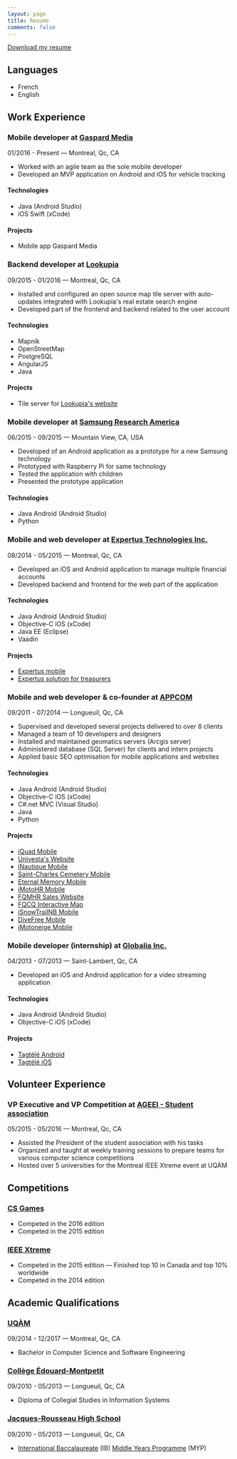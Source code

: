 ```yaml
---
layout: page
title: Resume
comments: false
---
```


<a class="sidebar-nav-item" href="{{ site.url }}/files/marc-antoine.sauve.pdf" download><i class="fa fa-download" aria-hidden="true"></i> Download my resume</a>

## Languages
* French
* English

## Work Experience

### Mobile developer at [Gaspard Media](https://gaspardmedia.com)
<span class="metadata">01/2016 - Present &mdash; Montreal, Qc, CA</span>

* Worked with an agile team as the sole mobile developer
* Developed an MVP application on Android and iOS for vehicle tracking

#### Technologies
* Java (Android Studio)
* iOS Swift (xCode)

#### Projects
* Mobile app Gaspard Media 

### Backend developer at [Lookupia](https://lookupia.com)
<span class="metadata">09/2015 - 01/2016 &mdash; Montreal, Qc, CA</span>

* Installed and configured an open source map tile server with auto-updates integrated with Lookupia's real estate search engine
* Developed part of the frontend and backend related to the user account

#### Technologies
* Mapnik
* OpenStreetMap
* PostgreSQL
* AngularJS
* Java

#### Projects
* Tile server for [Lookupia's website](https://lookupia.com)

### Mobile developer at [Samsung Research America](https://www.sra.samsung.com)
<span class="metadata">06/2015 - 09/2015 &mdash; Mountain View, CA, USA</span>

* Developed of an Android application as a prototype for a new Samsung technology
* Prototyped with Raspberry Pi for same technology
* Tested the application with children
* Presented the prototype application

#### Technologies
* Java Android (Android Studio)
* Python

### Mobile and web developer at [Expertus Technologies Inc.](http://www.expertus.ca/)
<span class="metadata">08/2014 - 05/2015 &mdash; Montreal, Qc, CA</span>

* Developed an iOS and Android application to manage multiple financial accounts
* Developed backend and frontend for the web part of the application

#### Technologies
* Java Android (Android Studio)
* Objective-C iOS (xCode)
* Java EE (Eclipse)
* Vaadin

#### Projects
* [Expertus mobile](http://www.expertus.ca/solutions/expertus-mobile)
* [Expertus solution for treasurers](http://www.expertus.ca/solutions/expertus-solution-for-treasurers)

### Mobile and web developer &amp; co-founder at [APPCOM](https://appcom.ca)
<span class="metadata">09/2011 - 07/2014 &mdash; Longueuil, Qc, CA</span>

* Supervised and developed several projects delivered to over 8 clients
* Managed a team of 10 developers and designers
* Installed and maintained geomatics servers (Arcgis server)
* Administered database (SQL Server) for clients and intern projects
* Applied basic SEO optimisation for mobile applications and websites

#### Technologies
* Java Android (Android Studio)
* Objective-C iOS (xCode)
* C#.net MVC (Visual Studio)
* Java
* Python

#### Projects
* [iQuad Mobile](http://www.appcom.ca/en/portfolio/iquad/)
* [Univesta's Website](http://appcom.ca/en/portfolio/univesta-website)
* [iNautique Mobile](http://appcom.ca/en/portfolio/inautique)
* [Saint-Charles Cemetery Mobile](http://appcom.ca/en/portfolio/cimetiere-saint-charles-mobile)
* [Eternal Memory Mobile](http://appcom.ca/en/portfolio/eternal-memory)
* [iMotoHR Mobile](http://appcom.ca/en/portfolio/imotohr)
* [FQMHR Sales Website](http://appcom.ca/en/portfolio/fqmhr-sale-website)
* [FQCQ Interactive Map](http://appcom.ca/en/portfolio/fqcq-interactive-map)
* [iSnowTrailNB Mobile](http://appcom.ca/en/portfolio/isnowtrailnb)
* [DiveFree Mobile](http://appcom.ca/en/portfolio/divefree)
* [iMotoneige Mobile](http://appcom.ca/en/portfolio/imotoneige-2012)

### Mobile developer (internship) at [Globalia Inc.](https://www.globalia.ca/en/)
<span class="metadata">04/2013 - 07/2013 &mdash; Saint-Lambert, Qc, CA</span>

* Developed an iOS and Android application for a video streaming application

#### Technologies
* Java Android (Android Studio)
* Objective-C iOS (xCode)

#### Projects
* [Tagtélé Android](http://play.google.com/store/apps/details?id=ca.globalia.tagtele&hl=en)
* [Tagtélé iOS](http://itunes.apple.com/ca/app/tagtele/id656849641?mt=8)

## Volunteer Experience

### VP Executive and VP Competition at [AGEEI - Student association](http://ageei.uqam.ca/)
<span class="metadata">05/2015 - 05/2016 &mdash; Montreal, Qc, CA</span>

* Assisted the President of the student association with his tasks
* Organized and taught at weekly training sessions to prepare teams for various computer science competitions
* Hosted over 5 universities for the Montreal IEEE Xtreme event at UQÀM

## Competitions

### [CS Games](http://csgames.org/corpo/)
* Competed in the 2016 edition
* Competed in the 2015 edition

### [IEEE Xtreme](http://www.ieee.org/membership_services/membership/students/competitions/xtreme/index.html)
* Competed in the 2015 edition &mdash; Finished top 10 in Canada and top 10% worldwide
* Competed in the 2014 edition

## Academic Qualifications

### [UQÀM](http://uqam.ca/)
<span class="metadata">09/2014 - 12/2017 &mdash; Montreal, Qc, CA</span>

* Bachelor in Computer Science and Software Engineering

### [Collège Édouard-Montpetit](http://www.cegepmontpetit.ca/)
<span class="metadata">09/2010 - 05/2013 &mdash; Longueuil, Qc, CA</span>

* Diploma of Collegial Studies in Information Systems

### [Jacques-Rousseau High School](http://www.csmv.qc.ca/secondaire/nos-ecoles/jacques-rousseau/)
<span class="metadata">09/2010 - 05/2013 &mdash; Longueuil, Qc, CA</span>

* [International Baccalaureate](http://www.ibo.org/) (IB) [Middle Years Programme](http://www.ibo.org/programmes/middle-years-programme/) (MYP)
